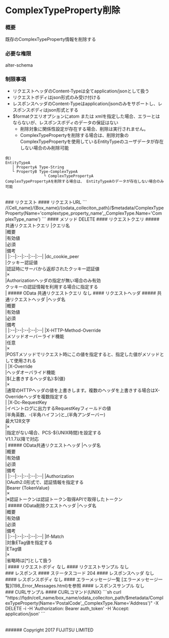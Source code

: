 # ComplexTypeProperty削除
### 概要
既存のComplexTypeProperty情報を削除する
### 必要な権限
alter-schema
### 制限事項
* リクエストヘッダのContent-Typeは全てapplication/jsonとして扱う
* リクエストボディはjson形式のみ受け付ける
* レスポンスヘッダのContent-Typeはapplication/jsonのみをサポートし、レスポンスボディはjson形式とする
* $formatクエリオプションにatom または xmlを指定した場合、エラーとはならないが、レスポンスボディのデータの保証はない
	- 削除対象に関係性設定が存在する場合、削除は実行されません。
	- ComplexTypePropertyを削除する場合は、削除対象のComplexTypePropertyを使用しているEntityTypeのユーザデータが存在しない場合のみ削除可能
```
例)
EntityTypeA
   │ PropertyA Type-String
   └ PropertyB Type-ComplexTypeA
                 └ ComplexTypePropertyA
ComplexTypePropertyAを削除する場合は、 EntityTypeAのデータが存在しない場合のみ可能
```

<br>
### リクエスト
#### リクエストURL
```
/{Cell_name}/{Box_name}/{odata_colleciton_path}/$metadata/ComplexTypeProperty(Name='complextype_property_name',_ComplexType.Name='ComplexType_name')
```
#### メソッド
DELETE
#### リクエストクエリ
##### 共通リクエストクエリ
|クエリ名<br>|概要<br>|有効値<br>|必須<br>|備考<br>|
|:--|:--|:--|:--|:--|
|dc_cookie_peer<br>|クッキー認証値<br>|認証時にサーバから返却されたクッキー認証値<br>|×<br>|Authorizationヘッダの指定が無い場合のみ有効<br>クッキーの認証情報を利用する場合に指定する<br>|
##### OData 共通リクエストクエリ
なし
#### リクエストヘッダ
##### 共通リクエストヘッダ
|ヘッダ名<br>|概要<br>|有効値<br>|必須<br>|備考<br>|
|:--|:--|:--|:--|:--|
|X-HTTP-Method-Override<br>|メソッドオーバーライド機能<br>|任意<br>|×<br>|POSTメソッドでリクエスト時にこの値を指定すると、指定した値がメソッドとして使用される<br>|
|X-Override<br>|ヘッダオーバライド機能<br>|${上書きするヘッダ名}:${値}<br>|×<br>|通常のHTTPヘッダの値を上書きします。複数のヘッダを上書きする場合はX-Overrideヘッダを複数指定する<br>|
|X-Dc-RequestKey<br>|イベントログに出力するRequestKeyフィールドの値<br>|半角英数、-(半角ハイフン)と_(半角アンダーバー)<br>最大128文字<br>|×<br>|指定がない場合、PCS-${UNIX時間}を設定する<br>V1.1.7以降で対応<br>|
##### OData共通リクエストヘッダ
|ヘッダ名<br>|概要<br>|有効値<br>|必須<br>|備考<br>|
|:--|:--|:--|:--|:--|
|Authorization<br>|OAuth2.0形式で、認証情報を指定する<br>|Bearer {TokenValue}<br>|×<br>|※認証トークンは認証トークン取得APIで取得したトークン<br>|
##### OData削除クエストヘッダ
|ヘッダ名<br>|概要<br>|有効値<br>|必須<br>|備考<br>|
|:--|:--|:--|:--|:--|
|If-Match  <br>|対象ETag値を指定する   <br>|ETag値<br>|×<br>|省略時は[*]として扱う  <br>|
#### リクエストボディ
なし
#### リクエストサンプル
なし

<br>
### レスポンス
#### ステータスコード
204
#### レスポンスヘッダ
なし
#### レスポンスボディ
なし
#### エラーメッセージ一覧
[エラーメッセージ一覧](198_Error_Messages.html)を参照
#### レスポンスサンプル
なし

<br>
### CURLサンプル
#### CURLコマンド(UNIX)
```sh
curl "https://fqdn/cell_name/box_name/odata_colleciton_path/$metadata/ComplexTypeProperty(Name='PostalCode',_ComplexType.Name='Address')" -X DELETE -i -H 'Authorization: Bearer auth_token' -H 'Accept: application/json'
```
<br>
<br>
<br>
###### Copyright 2017    FUJITSU LIMITED
